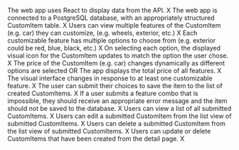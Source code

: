 The web app uses React to display data from the API. X
The web app is connected to a PostgreSQL database, with an  appropriately structured CustomItem table. X
Users can view multiple features of the CustomItem (e.g. car) they can customize, (e.g. wheels, exterior, etc.) X
Each customizable feature has multiple options to choose from (e.g. exterior could be red, blue, black, etc.) X
On selecting each option, the displayed visual icon for the CustomItem updates to match the option the user chose. X
The price of the CustomItem (e.g. car) changes dynamically as different options are selected OR The app displays the total price of all features. X
The visual interface changes in response to at least one customizable feature. X
The user can submit their choices to save the item to the list of created CustomItems. X
If a user submits a feature combo that is impossible, they should receive an appropriate error message and the item should not be saved to the database. X
Users can view a list of all submitted CustomItems. X
Users can edit a submitted CustomItem from the list view of submitted CustomItems. X
Users can delete a submitted CustomItem from the list view of submitted CustomItems. X
Users can update or delete CustomItems that have been created from the detail page. X